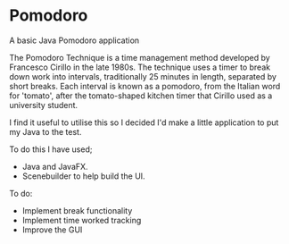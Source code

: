 # Pomodoro
A basic Java Pomodoro application

The Pomodoro Technique is a time management method developed by Francesco Cirillo in the late 1980s. The technique uses a timer to break down work into intervals, traditionally 25 minutes in length, separated by short breaks. Each interval is known as a pomodoro, from the Italian word for 'tomato', after the tomato-shaped kitchen timer that Cirillo used as a university student.

I find it useful to utilise this so I decided I'd make a little application to put my Java to the test.

To do this I have used;
- Java and JavaFX.
- Scenebuilder to help build the UI.

To do:

- Implement break functionality
- Implement time worked tracking 
- Improve the GUI
